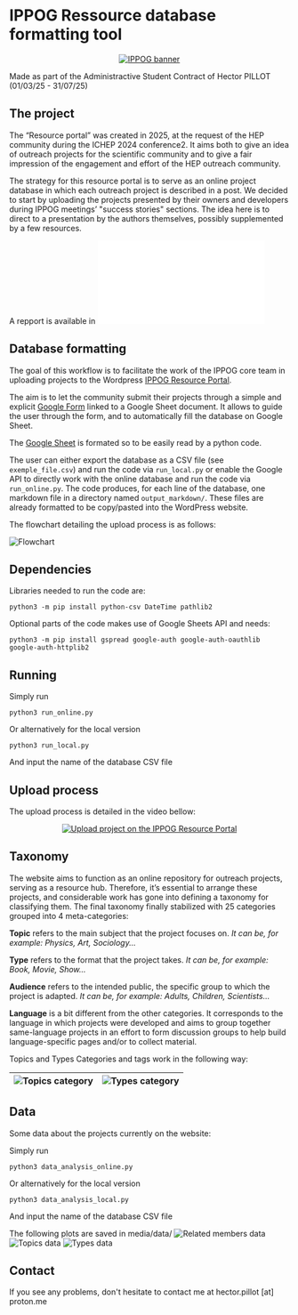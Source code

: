 # IPPOG Ressource database formatting tool

<p align="center">
  <a href="https://ippog-resources-portal.web.cern.ch/">
    <img src="media/banner_IPPOG.png" alt="IPPOG banner">
  </a>
</p>

Made as part of the Administractive Student Contract of Hector PILLOT  (01/03/25 - 31/07/25)

## The project
The “Resource portal” was created in 2025, at the request of the HEP community during the ICHEP
2024 conference2. It aims both to give an idea of outreach projects for the scientific community and
to give a fair impression of the engagement and effort of the HEP outreach community.

The strategy for this resource portal is to serve as an online project database in which each outreach project is described in a post. We decided to start by uploading the projects presented by their owners and developers during IPPOG meetings’ "success stories" sections. The idea here is to direct to a presentation by the authors themselves, possibly supplemented by a few resources. 

A repport is available in ![Guidelines](Repport/IPPOG_Guidelines.pdf)

## Database formatting

The goal of this workflow is to facilitate the work of the IPPOG core team in uploading projects to the Wordpress [IPPOG Resource Portal](https://ippog-resources-portal.web.cern.ch/).

The aim is to let the community submit their projects through a simple and explicit [Google Form](https://forms.gle/tp2t45JroU8sFffH9) linked to a Google Sheet document. It allows to guide the user through the form, and to automatically fill the database on Google Sheet.

The [Google Sheet](https://docs.google.com/spreadsheets/d/1x_SdxdlHwG8chH77WqrTAAgijY2XBY3nPIi2p3TKqzs/edit?usp=sharing) is formated so to be easily read by a python code.

The user can either export the database as a CSV file (see `exemple_file.csv`) and run the code via `run_local.py` or enable the Google API to directly work with the online database and run the code via `run_online.py`. The code produces, for each line of the database, one markdown file in a directory named `output_markdown/`. These files are already formatted to be copy/pasted into the WordPress website.

The flowchart detailing the upload process is as follows:

![Flowchart](media/Flowchart.svg)

## Dependencies
Libraries needed to run the code are: 

```
python3 -m pip install python-csv DateTime pathlib2
```

Optional parts of the code makes use of Google Sheets API and needs:
```
python3 -m pip install gspread google-auth google-auth-oauthlib google-auth-httplib2
```

## Running

Simply run 
```
python3 run_online.py
```

Or alternatively for the local version

```
python3 run_local.py
```
And input the name of the database CSV file


## Upload process
The upload process is detailed in the video bellow: 

<p align="center">
  <a href="https://www.youtube.com/watch?v=OQ6QYBG_MYU">
    <img src="https://img.youtube.com/vi/OQ6QYBG_MYU/0.jpg" alt="Upload project on the IPPOG Resource Portal">
  </a>
</p>

## Taxonomy
The website aims to function as an online repository for outreach projects, serving as a resource hub. Therefore, it’s essential to arrange these projects, and considerable work has gone into defining a taxonomy for classifying them. The final taxonomy finally stabilized with 25 categories grouped into 4 meta-categories:

**Topic** refers to the main subject that the project focuses on.
*It can be, for example: Physics, Art, Sociology...*

**Type** refers to the format that the project takes.
*It can be, for example: Book, Movie, Show...*

**Audience** refers to the intended public, the specific group to which the project is adapted.
*It can be, for example: Adults, Children, Scientists...*

**Language** is a bit different from the other categories. It corresponds to the language in which
projects were developed and aims to group together same-language projects in an effort to form
discussion groups to help build language-specific pages and/or to collect material.

Topics and Types Categories and tags work in the following way:

| ![Topics category](media/Topics_category.svg) | ![Types category](media/Types_category.svg) |
| - | - |

## Data
Some data about the projects currently on the website: 

Simply run 
```
python3 data_analysis_online.py
```

Or alternatively for the local version

```
python3 data_analysis_local.py
```
And input the name of the database CSV file

The following plots are saved in media/data/
![Related members data](media/data/Related_members.svg)
![Topics data](media/data/topics.svg)
![Types data](media/data/types.svg)

## Contact
If you see any problems, don't hesitate to contact me at hector.pillot [at] proton.me
